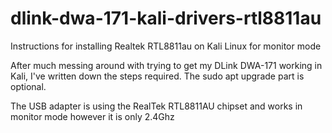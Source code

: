 # dlink-dwa-171-kali-drivers-rtl8811au
Instructions for installing Realtek RTL8811au on Kali Linux for monitor mode

After much messing around with trying to get my DLink DWA-171 working in Kali, I've written down the steps required. The sudo apt upgrade part is optional.

The USB adapter is using the RealTek RTL8811AU chipset and works in monitor mode however it is only 2.4Ghz
